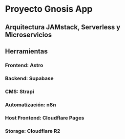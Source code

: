 # Proyecto Gnosis App

## Arquitectura JAMstack, Serverless y Microservicios

## Herramientas

### Frontend: Astro

### Backend: Supabase

### CMS: Strapi

### Automatización: n8n

### Host Frontend: Cloudflare Pages

### Storage: Cloudflare R2